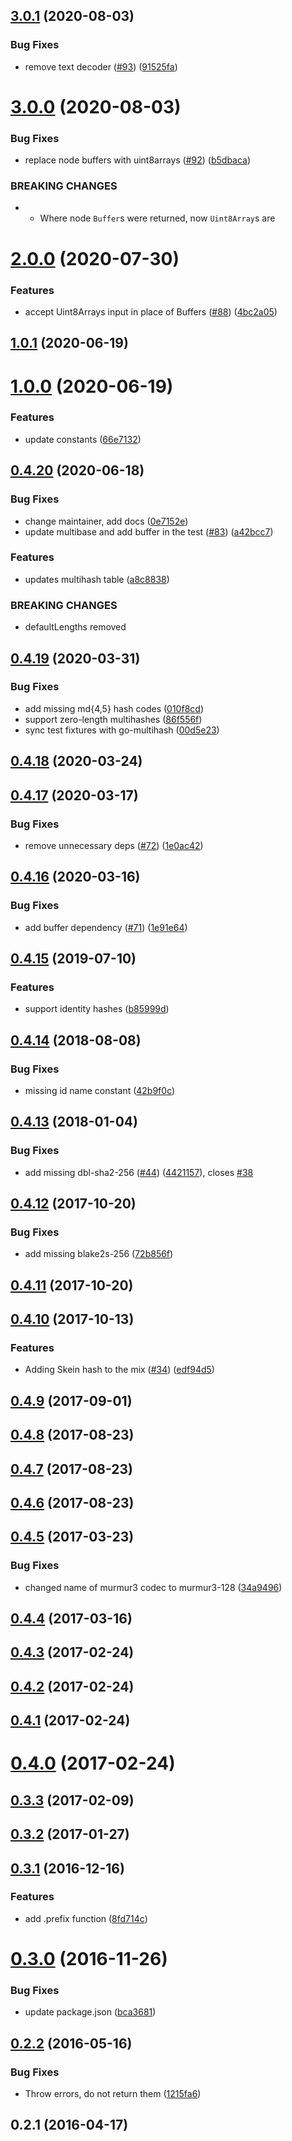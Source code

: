 <a name="3.0.1"></a>
## [3.0.1](https://github.com/multiformats/js-multihash/compare/v3.0.0...v3.0.1) (2020-08-03)


### Bug Fixes

* remove text decoder ([#93](https://github.com/multiformats/js-multihash/issues/93)) ([91525fa](https://github.com/multiformats/js-multihash/commit/91525fa))



<a name="3.0.0"></a>
# [3.0.0](https://github.com/multiformats/js-multihash/compare/v2.0.0...v3.0.0) (2020-08-03)


### Bug Fixes

* replace node buffers with uint8arrays ([#92](https://github.com/multiformats/js-multihash/issues/92)) ([b5dbaca](https://github.com/multiformats/js-multihash/commit/b5dbaca))


### BREAKING CHANGES

* - Where node `Buffer`s were returned, now `Uint8Array`s are



<a name="2.0.0"></a>
# [2.0.0](https://github.com/multiformats/js-multihash/compare/v1.0.1...v2.0.0) (2020-07-30)


### Features

* accept Uint8Arrays input in place of Buffers ([#88](https://github.com/multiformats/js-multihash/issues/88)) ([4bc2a05](https://github.com/multiformats/js-multihash/commit/4bc2a05))



<a name="1.0.1"></a>
## [1.0.1](https://github.com/multiformats/js-multihash/compare/v1.0.0...v1.0.1) (2020-06-19)



<a name="1.0.0"></a>
# [1.0.0](https://github.com/multiformats/js-multihash/compare/v0.4.20...v1.0.0) (2020-06-19)


### Features

* update constants ([66e7132](https://github.com/multiformats/js-multihash/commit/66e7132))



<a name="0.4.20"></a>
## [0.4.20](https://github.com/multiformats/js-multihash/compare/v0.4.19...v0.4.20) (2020-06-18)


### Bug Fixes

* change maintainer, add docs ([0e7152e](https://github.com/multiformats/js-multihash/commit/0e7152e))
* update multibase and add buffer in the test ([#83](https://github.com/multiformats/js-multihash/issues/83)) ([a42bcc7](https://github.com/multiformats/js-multihash/commit/a42bcc7))


### Features

* updates multihash table ([a8c8838](https://github.com/multiformats/js-multihash/commit/a8c8838))


### BREAKING CHANGES

* defaultLengths removed



<a name="0.4.19"></a>
## [0.4.19](https://github.com/multiformats/js-multihash/compare/v0.4.18...v0.4.19) (2020-03-31)


### Bug Fixes

* add missing md{4,5} hash codes ([010f8cd](https://github.com/multiformats/js-multihash/commit/010f8cd))
* support zero-length multihashes ([86f556f](https://github.com/multiformats/js-multihash/commit/86f556f))
* sync test fixtures with go-multihash ([00d5e23](https://github.com/multiformats/js-multihash/commit/00d5e23))



<a name="0.4.18"></a>
## [0.4.18](https://github.com/multiformats/js-multihash/compare/v0.4.17...v0.4.18) (2020-03-24)



<a name="0.4.17"></a>
## [0.4.17](https://github.com/multiformats/js-multihash/compare/v0.4.16...v0.4.17) (2020-03-17)


### Bug Fixes

* remove unnecessary deps ([#72](https://github.com/multiformats/js-multihash/issues/72)) ([1e0ac42](https://github.com/multiformats/js-multihash/commit/1e0ac42))



<a name="0.4.16"></a>
## [0.4.16](https://github.com/multiformats/js-multihash/compare/v0.4.15...v0.4.16) (2020-03-16)


### Bug Fixes

* add buffer dependency ([#71](https://github.com/multiformats/js-multihash/issues/71)) ([1e91e64](https://github.com/multiformats/js-multihash/commit/1e91e64))



<a name="0.4.15"></a>
## [0.4.15](https://github.com/multiformats/js-multihash/compare/v0.4.14...v0.4.15) (2019-07-10)


### Features

* support identity hashes ([b85999d](https://github.com/multiformats/js-multihash/commit/b85999d))



<a name="0.4.14"></a>
## [0.4.14](https://github.com/multiformats/js-multihash/compare/v0.4.13...v0.4.14) (2018-08-08)


### Bug Fixes

* missing id name constant ([42b9f0c](https://github.com/multiformats/js-multihash/commit/42b9f0c))



<a name="0.4.13"></a>
## [0.4.13](https://github.com/multiformats/js-multihash/compare/v0.4.12...v0.4.13) (2018-01-04)


### Bug Fixes

* add missing dbl-sha2-256 ([#44](https://github.com/multiformats/js-multihash/issues/44)) ([4421157](https://github.com/multiformats/js-multihash/commit/4421157)), closes [#38](https://github.com/multiformats/js-multihash/issues/38)



<a name="0.4.12"></a>
## [0.4.12](https://github.com/multiformats/js-multihash/compare/v0.4.11...v0.4.12) (2017-10-20)


### Bug Fixes

* add missing blake2s-256 ([72b856f](https://github.com/multiformats/js-multihash/commit/72b856f))



<a name="0.4.11"></a>
## [0.4.11](https://github.com/multiformats/js-multihash/compare/v0.4.10...v0.4.11) (2017-10-20)



<a name="0.4.10"></a>
## [0.4.10](https://github.com/multiformats/js-multihash/compare/v0.4.9...v0.4.10) (2017-10-13)


### Features

* Adding Skein hash to the mix ([#34](https://github.com/multiformats/js-multihash/issues/34)) ([edf94d5](https://github.com/multiformats/js-multihash/commit/edf94d5))



<a name="0.4.9"></a>
## [0.4.9](https://github.com/multiformats/js-multihash/compare/v0.4.8...v0.4.9) (2017-09-01)



<a name="0.4.8"></a>
## [0.4.8](https://github.com/multiformats/js-multihash/compare/v0.4.7...v0.4.8) (2017-08-23)



<a name="0.4.7"></a>
## [0.4.7](https://github.com/multiformats/js-multihash/compare/v0.4.6...v0.4.7) (2017-08-23)



<a name="0.4.6"></a>
## [0.4.6](https://github.com/multiformats/js-multihash/compare/v0.4.5...v0.4.6) (2017-08-23)



<a name="0.4.5"></a>
## [0.4.5](https://github.com/multiformats/js-multihash/compare/v0.4.4...v0.4.5) (2017-03-23)


### Bug Fixes

* changed name of murmur3 codec to murmur3-128 ([34a9496](https://github.com/multiformats/js-multihash/commit/34a9496))



<a name="0.4.4"></a>
## [0.4.4](https://github.com/multiformats/js-multihash/compare/v0.4.3...v0.4.4) (2017-03-16)



<a name="0.4.3"></a>
## [0.4.3](https://github.com/multiformats/js-multihash/compare/0.4.2...v0.4.3) (2017-02-24)



<a name="0.4.2"></a>
## [0.4.2](https://github.com/multiformats/js-multihash/compare/v0.4.1...0.4.2) (2017-02-24)



<a name="0.4.1"></a>
## [0.4.1](https://github.com/multiformats/js-multihash/compare/v0.4.0...v0.4.1) (2017-02-24)



<a name="0.4.0"></a>
# [0.4.0](https://github.com/multiformats/js-multihash/compare/v0.3.3...v0.4.0) (2017-02-24)



<a name="0.3.3"></a>
## [0.3.3](https://github.com/multiformats/js-multihash/compare/v0.3.2...v0.3.3) (2017-02-09)



<a name="0.3.2"></a>
## [0.3.2](https://github.com/multiformats/js-multihash/compare/v0.3.1...v0.3.2) (2017-01-27)



<a name="0.3.1"></a>
## [0.3.1](https://github.com/multiformats/js-multihash/compare/v0.3.0...v0.3.1) (2016-12-16)


### Features

* add .prefix function ([8fd714c](https://github.com/multiformats/js-multihash/commit/8fd714c))



<a name="0.3.0"></a>
# [0.3.0](https://github.com/multiformats/js-multihash/compare/v0.2.2...v0.3.0) (2016-11-26)


### Bug Fixes

* update package.json ([bca3681](https://github.com/multiformats/js-multihash/commit/bca3681))



<a name="0.2.2"></a>
## [0.2.2](https://github.com/multiformats/js-multihash/compare/v0.2.1...v0.2.2) (2016-05-16)


### Bug Fixes

* Throw errors, do not return them ([1215fa6](https://github.com/multiformats/js-multihash/commit/1215fa6))



<a name="0.2.1"></a>
## 0.2.1 (2016-04-17)




